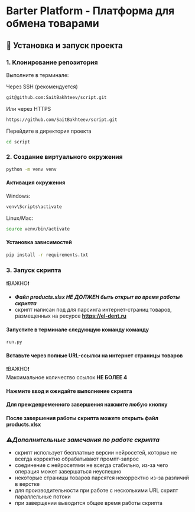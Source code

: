 # Barter Platform - Платформа для обмена товарами

## 🚀 Установка и запуск проекта

### 1. Клонирование репозитория
Выполните в терминале:

Через SSH (рекомендуется)
```bash
git@github.com:SaitBakhteev/script.git
```
Или через HTTPS
```bash
https://github.com/SaitBakhteev/script.git
```
Перейдите в директория проекта
```bash
cd script
```

### 2. Создание виртуального окружения

```bash
python -m venv venv
```

#### Активация окружения
Windows:
```bash
venv\Scripts\activate
```
Linux/Mac:
```bash
source venv/bin/activate
```
#### Установка зависимостей
```bash
pip install -r requirements.txt
```

### 3. Запуск скрипта
❗️ВАЖНО❗️<br>
- <b><i>Файл products.xlsx НЕ ДОЛЖЕН быть открыт во время работы скрипта </i></b><br>
- скрипт написан под для парсинга интернет-страниц товаров, размещенных на ресурсе <b>https://el-dent.ru</b>

#### Запустите в терминале следующую команду команду 

```bash
run.py
```
#### Вставьте через полные URL-ссылки на интернет страницы товаров
❗️ВАЖНО❗️<br>
Максимальное количество ссылок <b>НЕ БОЛЕЕ 4</b><br>

#### Нажмите ввод и ожидайте выполнение скрипта
#### Для преждевременного завершения нажмите любую кнопку
#### После завершения работы скрипта можете открыть файл products.xlsx

### ⚠️<i>Дополнительные замечания по работе скрипта</i>
- скрипт использует бесплатные версии нейросетей, которые не всегда корректно обрабатывают промпт-запрос
- соединение с нейросетями не всегда стабильно, из-за чего операция может завершаться неуспешно
- некоторые страницы товаров парсятся некорректно из-за различий в верстке
- для производительности при работе с несколькими URL скрипт параллельные потоки
- при заверщении выводится общее время работы скрипта
